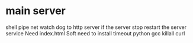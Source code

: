 # main server
shell pipe net
watch dog to http server if the server stop restart the server service
Need index.html
Soft need to install timeout python gcc killall curl



